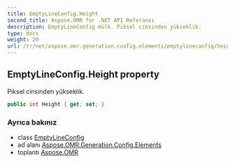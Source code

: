 ```yaml
---
title: EmptyLineConfig.Height
second_title: Aspose.OMR for .NET API Referansı
description: EmptyLineConfig mülk. Piksel cinsinden yükseklik.
type: docs
weight: 20
url: /tr/net/aspose.omr.generation.config.elements/emptylineconfig/height/
---
```

## EmptyLineConfig.Height property

Piksel cinsinden yükseklik.

```csharp
public int Height { get; set; }
```

### Ayrıca bakınız

* class [EmptyLineConfig](../)
* ad alanı [Aspose.OMR.Generation.Config.Elements](../../emptylineconfig/)
* toplantı [Aspose.OMR](../../../)


